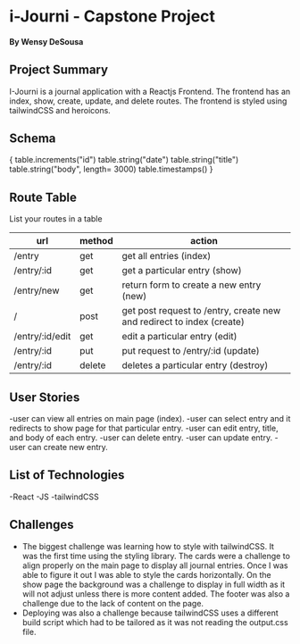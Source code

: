 # i-Journi - Capstone Project
#### By Wensy DeSousa

## Project Summary

I-Journi is a journal application with a Reactjs Frontend. The frontend has an index, show, create, update, and delete routes. The frontend is styled using tailwindCSS and heroicons. 
## Schema


{
    table.increments("id")
    table.string("date")
    table.string("title")
    table.string("body", length= 3000)
    table.timestamps()
}

## Route Table

List your routes in a table

| url | method | action |
|-----|--------|--------|
| /entry | get | get all entries (index)|
| /entry/:id | get | get a particular entry (show)|
| /entry/new | get | return form to create a new entry (new)|
| / | post | get post request to /entry, create new and redirect to index (create)|
| /entry/:id/edit | get | edit a particular entry (edit)|
| /entry/:id | put | put request to /entry/:id (update)|
| /entry/:id | delete | deletes a particular entry (destroy)|

## User Stories

-user can view all entries on main page (index).
-user can select entry and it redirects to show page for that particular entry. 
-user can edit entry, title, and body of each entry.
-user can delete entry.
-user can update entry.
-user can create new entry. 


## List of Technologies

-React
-JS
-tailwindCSS


## Challenges

- The biggest challenge was learning how to style with tailwindCSS. It was the first time using the styling library. The cards were a challenge to align properly on the main page to display all journal entries. Once I was able to figure it out I was able to style the cards horizontally. On the show page the background was a challenge to display in full width as it will not adjust unless there is more content added. The footer was also a challenge due to the lack of content on the page.
- Deploying was also a challenge because tailwindCSS uses a different build script which had to be tailored as it was not reading the output.css file. 
